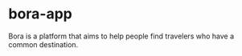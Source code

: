 # bora-app
Bora is a platform that aims to help people find travelers who have a common destination.
